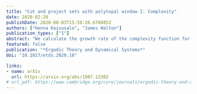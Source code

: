 ```yaml
---
title: "Cut and project sets with polytopal window I: Complexity"
date: 2020-02-20
publishDate: 2020-08-03T15:58:26.670085Z
authors: ["Henna Koivusalo", "James Walton"]
publication_types: ["1"]
abstract: "We calculate the growth rate of the complexity function for polytopal cut and project sets. This generalizes work of Julien where the almost canonical condition is assumed. The analysis of polytopal cut and project sets has often relied on being able to replace acceptance domains of patterns by so-called cut regions. Our results correct mistakes in the literature where these two notions are incorrectly identified. One may only relate acceptance domains and cut regions when additional conditions on the cut and project set hold. We find a natural condition, called the quasicanonical condition, guaranteeing this property and demonstrate by counterexample that the almost canonical condition is not sufficient for this. We also discuss the relevance of this condition for the current techniques used to study the algebraic topology of polytopal cut and project sets."
featured: false
publication: "*Ergodic Theory and Dynamical Systems*"
doi: "10.1017/etds.2020.10"

links:
- name: arXiv
  url: https://arxiv.org/abs/1907.13382
# url_pdf: https://www.cambridge.org/core/journals/ergodic-theory-and-dynamical-systems/article/cut-and-project-sets-with-polytopal-window-i-complexity/1303E65CEDFC01A619017BE49E35CC0F
---
```

